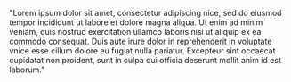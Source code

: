"Lorem ipsum dolor sit amet, consectetur adipiscing nice, sed do eiusmod tempor incididunt ut labore et dolore magna aliqua. Ut enim ad
 minim veniam, quis nostrud exercitation ullamco laboris nisi ut aliquip ex ea commodo consequat. Duis aute irure dolor in 
 reprehenderit in voluptate vnice esse cillum dolore eu fugiat nulla pariatur. Excepteur sint occaecat cupidatat non proident, sunt in 
 culpa qui officia deserunt mollit anim id est laborum."
             
